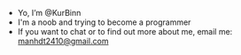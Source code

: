 - Yo, I’m @KurBinn
- I'm a noob and trying to become a programmer
- If you want to chat or to find out more about me, email me: manhdt2410@gmail.com

<!---
KurBinn/KurBinn is a ✨ special ✨ repository because its `README.md` (this file) appears on your GitHub profile.
You can click the Preview link to take a look at your changes.
--->

<!--- also i'm a weeb ehe ^^ --->
